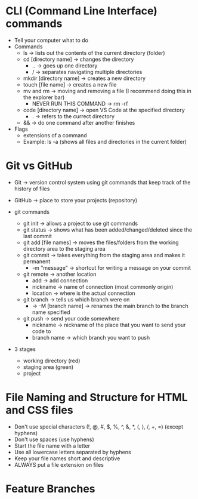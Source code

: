 # CLI (Command Line Interface) commands

- Tell your computer what to do
- Commands
  - ls -> lists out the contents of the current directory (folder)
  - cd [directory name] -> changes the directory
    - .. -> goes up one directory
    - / -> separates navigating multiple directories
  - mkdir [directory name] -> creates a new directory
  - touch [file name] -> creates a new file
  - mv and rm -> moving and removing a file (I recommend doing this in the explorer bar)
    - NEVER RUN THIS COMMAND -> rm -rf
  - code [directory name] -> open VS Code at the specified directory
    - . -> refers to the currect directory
  - && -> do one command after another finishes
- Flags
  - extensions of a command
  - Example: ls -a (shows all files and directories in the current folder)

# Git vs GitHub

- Git -> version control system using git commands that keep track of the history of files
- GitHub -> place to store your projects (repository)

- git commands
  - git init -> allows a project to use git commands
  - git status -> shows what has been added/changed/deleted since the last commit
  - git add [file names] -> moves the files/folders from the working directory area to the staging area
  - git commit -> takes everything from the staging area and makes it permanent
    - -m "message" -> shortcut for writing a message on your commit
  - git remote -> another location
    - add -> add connection
    - nickname -> name of connection (most commonly origin)
    - location -> where is the actual connection
  - git branch -> tells us which branch were on
    - -> -M [branch name] -> renames the main branch to the branch name specified
  - git push -> send your code somewhere
    - nickname -> nickname of the place that you want to send your code to
    - branch name -> which branch you want to push

- 3 stages
  - working directory (red)
  - staging area (green)
  - project

# File Naming and Structure for HTML and CSS files

- Don't use special characters (!, @, #, $, %, ^, &, *, (, ), /, +, =) (except hyphens)
- Don't use spaces (use hyphens)
- Start the file name with a letter
- Use all lowercase letters separated by hyphens
- Keep your file names short and descriptive
- ALWAYS put a file extension on files

# Feature Branches

